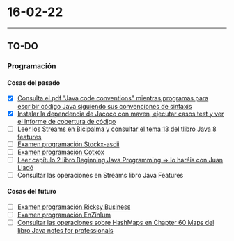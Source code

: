 # 16-02-22
---
## TO-DO
### Programación
#### Cosas del pasado
- [x] [Consulta el pdf "Java code conventions" mientras programas para escribir código Java siguiendo sus convenciones de sintáxis](https://drive.google.com/file/d/1LYCQqCWKOQnV2T7XUrwohZ1wTJscM7Ww/view?usp=sharing)
- [x] [Instalar la dependencia de Jacoco con maven, ejecutar casos test y ver el informe de cobertura de código](https://poniperro.slack.com/archives/C02FAJ7MJEB/p1643913965955819)
- [ ] [Leer los Streams en Bicipalma y consultar el tema 13 del tlibro Java 8 features](https://github.com/dfleta/bicipalma-streams-jacoco)
- [ ] [Examen programación Stockx-ascii](https://github.com/dfleta/stockx-ascii)
- [ ] [Examen programación Cotxox](https://drive.google.com/drive/folders/1Kp2oGyT0r_BEjp0aQhJC24QoFJKT27fy)
- [ ] [Leer capítulo 2 libro Beginning Java Programming => lo haréis con Juan Lladó](https://drive.google.com/file/d/1fr-2k2PPNLaxup-qVL2A05YwkUzdg3Z2/view?usp=sharing)
- [ ] Consultar las operaciones en Streams libro Java Features
#### Cosas del futuro
- [ ] [Examen programación Ricksy Business](https://github.com/dfleta/ricksy-business-observer)
- [ ] [Examen programación EnZinIum](https://github.com/dfleta/EnZinIum)
- [ ] [Consultar las operaciones sobre HashMaps en Chapter 60 Maps del libro Java notes for professionals](https://drive.google.com/file/d/1TCRG4mXsxXfKMMzRbtEZuczqJhD4IGou/view?usp=sharing)